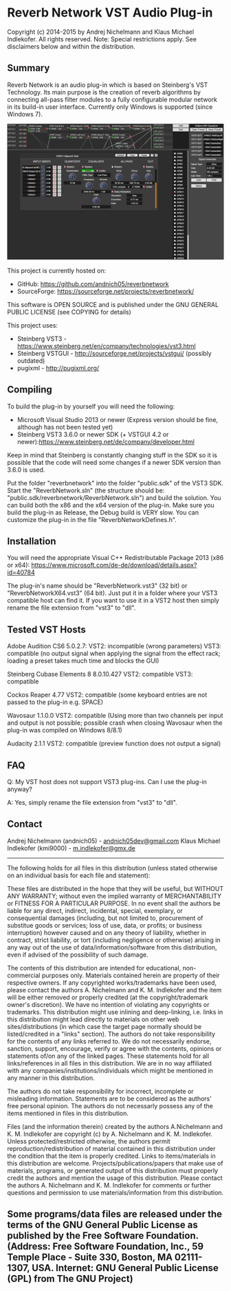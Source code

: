 # Reverb Network VST Audio Plug-in
Copyright (c) 2014-2015 by Andrej Nichelmann and Klaus Michael Indlekofer. All rights reserved.
Note: Special restrictions apply. See disclaimers below and within the distribution.

## Summary
Reverb Network is an audio plug-in which is based on Steinberg's VST Technology. Its main purpose is the creation of reverb algorithms by connecting all-pass filter modules to a fully configurable modular network in its build-in user interface. Currently only Windows is supported (since Windows 7).

 ![image](https://github.com/andnich05/reverbnetwork/raw/master/img/ReverbNetworkGuiOverview.png)

This project is currently hosted on:
* GitHub: https://github.com/andnich05/reverbnetwork
* SourceForge: https://sourceforge.net/projects/reverbnetwork/

This software is OPEN SOURCE and is published under the GNU GENERAL PUBLIC LICENSE (see COPYING for details)

This project uses:
* Steinberg VST3 - https://www.steinberg.net/en/company/technologies/vst3.html
* Steinberg VSTGUI - http://sourceforge.net/projects/vstgui/ (possibly outdated)
* pugixml - http://pugixml.org/


## Compiling
To build the plug-in by yourself you will need the following:

* Microsoft Visual Studio 2013 or newer (Express version should be fine, although has not been tested yet)
* Steinberg VST3 3.6.0 or newer SDK (+ VSTGUI 4.2 or newer):https://www.steinberg.net/de/company/developer.html

Keep in mind that Steinberg is constantly changing stuff in the SDK so it is possible that the code will need some changes if a newer SDK version than 3.6.0 is used.

Put the folder "reverbnetwork" into the folder "public.sdk" of the VST3 SDK. Start the "ReverbNetwork.sln" (the structure should be: "public.sdk/reverbnetwork/ReverbNetwork.sln") and build the solution. You can build both the x86 and the x64 version of the plug-in. Make sure you build the plug-in as Release, the Debug build is VERY slow. You can customize the plug-in in the file "ReverbNetworkDefines.h".


## Installation

You will need the appropriate Visual C++ Redistributable Package 2013 (x86 or x64):
https://www.microsoft.com/de-de/download/details.aspx?id=40784

The plug-in's name should be "ReverbNetwork.vst3" (32 bit) or "ReverbNetworkX64.vst3" (64 bit). Just put it in a folder where your VST3 compatible host can find it. If you want to use it in a VST2 host then simply rename the file extension from "vst3" to "dll".


## Tested VST Hosts

Adobe Audition CS6 5.0.2.7:
VST2: incompatible (wrong parameters)
VST3: compatible (no output signal when applying the signal from the effect rack; loading a preset takes much time and blocks the GUI)
	
Steinberg Cubase Elements 8 8.0.10.427
VST2: compatible
VST3: compatible
	
Cockos Reaper 4.77
VST2: compatible (some keyboard entries are not passed to the plug-in e.g. SPACE)

Wavosaur 1.1.0.0
VST2: compatible (Using more than two channels per input and output is not possible; possible crash when closing Wavosaur when the plug-in was compiled on Windows 8/8.1)

Audacity 2.1.1
VST2: compatible (preview function does not output a signal)


## FAQ

Q: My VST host does not support VST3 plug-ins. Can I use the plug-in anyway?

A: Yes, simply rename the file extension from "vst3" to "dll".


## Contact

Andrej Nichelmann (andnich05) - andnich05dev@gmail.com
Klaus Michael Indlekofer (kmi9000) - m.indlekofer@gmx.de

---
The following holds for all files in this distribution (unless stated otherwise on an
individual basis for each file and statement):

These files are distributed in the
hope that they will be useful, but WITHOUT ANY WARRANTY; without even the implied warranty
of MERCHANTABILITY or FITNESS FOR A PARTICULAR PURPOSE. In no event shall the authors be
liable for any direct, indirect, incidental, special, exemplary, or consequential damages
(including, but not limited to, procurement of substitue goods or services; loss of use,
data, or profits; or business interruption) however caused and on any theory of liability,
whether in contract, strict liability, or tort (including negligence or otherwise) arising
in any way out of the use of data/information/software from this distribution, even if
advised of the possibility of such damage. 

The contents of this distribution are intended for educational, non-commercial purposes
only. Materials contained herein are property of their respective owners. If any
copyrighted works/trademarks have been used, please contact the authors A. Nichelmann and K. M. Indlekofer
and the item will be either removed or properly credited (at the copyright/trademark
owner's discretion). We have no intention of violating any copyrights or trademarks.
This distribution might use inlining and deep-linking, i.e. links in this distribution
might lead directly to materials on other web sites/distributions (in which case the
target page normally should be listed/credited in a "links" section). The authors do
not take responsibility for the contents of any links referred to. We do not necessarily 
endorse, sanction, support, encourage, verify or agree with the contents, opinions or
statements of/on any of the linked pages. These statements hold for all links/references
in all files in this distribution. We are in no way affiliated with any
companies/institutions/individuals which might be mentioned in any manner in this
distribution.

The authors do not take responsibility for incorrect, incomplete or misleading information.
Statements are to be considered as the authors' free personal opinion. The authors do not
necessarly possess any of the items mentioned in files in this distribution.

Files (and the information therein) created by the authors A.Nichelmann and K. M. Indlekofer are copyright
(c) by A. Nichelmann and K. M. Indlekofer. Unless protected/restricted otherwise, the authors permit
reproduction/redistribution of material contained in this distribution under the condition
that the item is properly credited. Links to items/materials in this distribution are welcome.
Projects/publications/papers that make use of materials, programs, or generated output
of this distribution must properly credit the authors and mention the usage of this distribution.
Please contact the authors A. Nichelmann and K. M. Indlekofer for comments or further questions
and permission to use materials/information from this distribution.

Some programs/data files are released under the terms of the GNU General Public License
as published by the Free Software Foundation. (Address: Free Software Foundation, Inc.,
59 Temple Place - Suite 330, Boston, MA 02111-1307, USA. Internet: GNU General Public
License (GPL) from The GNU Project) 
---
